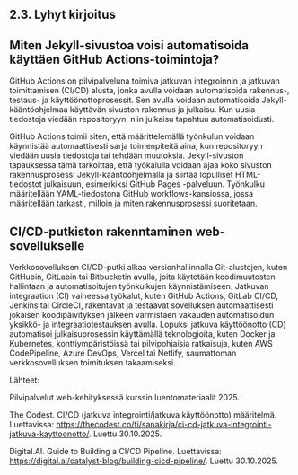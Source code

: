 ## 2.3. Lyhyt kirjoitus

## Miten Jekyll-sivustoa voisi automatisoida käyttäen GitHub Actions-toimintoja?

GitHub Actions on pilvipalveluna toimiva jatkuvan integroinnin ja jatkuvan toimittamisen (CI/CD) alusta, jonka avulla voidaan automatisoida rakennus-, testaus- ja käyttöönottoprosessit. Sen avulla voidaan automatisoida Jekyll-kääntöohjelmaa käyttävän sivuston rakennus ja julkaisu. Kun uusia tiedostoja viedään repositoryyn, niin julkaisu tapahtuu automatisoidusti. 

GitHub Actions toimii siten, että määrittelemällä työnkulun voidaan käynnistää automaattisesti sarja toimenpiteitä aina, kun repositoryyn viedään uusia tiedostoja tai tehdään muutoksia. Jekyll-sivuston tapauksessa tämä tarkoittaa, että työkalulla voidaan ajaa koko sivuston rakennusprosessi Jekyll-kääntöohjelmalla ja siirtää lopulliset HTML-tiedostot julkaisuun, esimerkiksi GitHub Pages -palveluun. Työnkulku määritellään YAML-tiedostona GitHub workflows-kansiossa, jossa määritellään tarkasti, milloin ja miten rakennusprosessi suoritetaan.

## CI/CD-putkiston rakenntaminen web-sovellukselle

Verkkosovelluksen CI/CD-putki alkaa versionhallinnalla Git-alustojen, kuten GitHubin, GitLabin tai Bitbucketin avulla, joita käytetään koodimuutosten hallintaan ja automatisoitujen työnkulkujen käynnistämiseen.
Jatkuvan integraation (CI) vaiheessa työkalut, kuten GitHub Actions, GitLab CI/CD, Jenkins tai CircleCI, rakentavat ja testaavat sovelluksen automaattisesti jokaisen koodipäivityksen jälkeen varmistaen vakauden automatisoidun yksikkö- ja integraatiotestauksen avulla.
Lopuksi jatkuva käyttöönotto (CD) automatisoi julkaisuprosessin käyttämällä teknologioita, kuten Docker ja Kubernetes, konttiympäristöissä tai pilvipohjaisia ​​ratkaisuja, kuten AWS CodePipeline, Azure DevOps, Vercel tai Netlify, saumattoman verkkosovelluksen toimituksen takaamiseksi.

Lähteet: 

Pilvipalvelut web-kehityksessä kurssin luentomateriaalit 2025. 

The Codest. CI/CD (jatkuva integrointi/jatkuva käyttöönotto) määritelmä. Luettavissa: https://thecodest.co/fi/sanakirja/ci-cd-jatkuva-integrointi-jatkuva-kayttoonotto/. Luettu 30.10.2025.

Digital.AI. Guide to Building a CI/CD Pipeline. Luettavissa: https://digital.ai/catalyst-blog/building-cicd-pipeline/. Luettu 30.10.2025.









